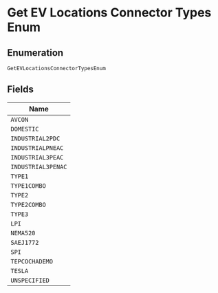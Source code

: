
# Get EV Locations Connector Types Enum

## Enumeration

`GetEVLocationsConnectorTypesEnum`

## Fields

| Name |
|  --- |
| `AVCON` |
| `DOMESTIC` |
| `INDUSTRIAL2PDC` |
| `INDUSTRIALPNEAC` |
| `INDUSTRIAL3PEAC` |
| `INDUSTRIAL3PENAC` |
| `TYPE1` |
| `TYPE1COMBO` |
| `TYPE2` |
| `TYPE2COMBO` |
| `TYPE3` |
| `LPI` |
| `NEMA520` |
| `SAEJ1772` |
| `SPI` |
| `TEPCOCHADEMO` |
| `TESLA` |
| `UNSPECIFIED` |


